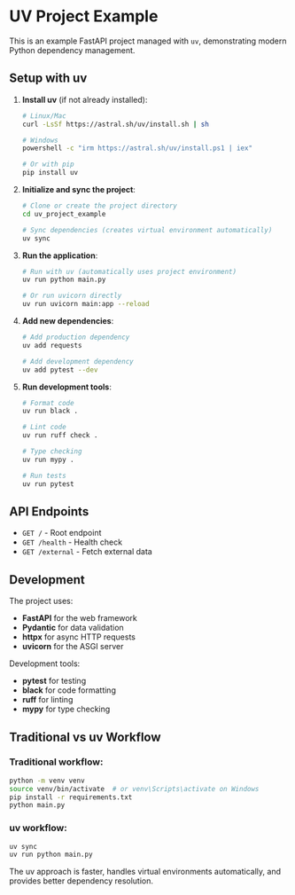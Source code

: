 # UV Project Example

This is an example FastAPI project managed with `uv`, demonstrating modern Python dependency management.

## Setup with uv

1. **Install uv** (if not already installed):
   ```bash
   # Linux/Mac
   curl -LsSf https://astral.sh/uv/install.sh | sh
   
   # Windows
   powershell -c "irm https://astral.sh/uv/install.ps1 | iex"
   
   # Or with pip
   pip install uv
   ```

2. **Initialize and sync the project**:
   ```bash
   # Clone or create the project directory
   cd uv_project_example
   
   # Sync dependencies (creates virtual environment automatically)
   uv sync
   ```

3. **Run the application**:
   ```bash
   # Run with uv (automatically uses project environment)
   uv run python main.py
   
   # Or run uvicorn directly
   uv run uvicorn main:app --reload
   ```

4. **Add new dependencies**:
   ```bash
   # Add production dependency
   uv add requests
   
   # Add development dependency
   uv add pytest --dev
   ```

5. **Run development tools**:
   ```bash
   # Format code
   uv run black .
   
   # Lint code
   uv run ruff check .
   
   # Type checking
   uv run mypy .
   
   # Run tests
   uv run pytest
   ```

## API Endpoints

- `GET /` - Root endpoint
- `GET /health` - Health check
- `GET /external` - Fetch external data

## Development

The project uses:
- **FastAPI** for the web framework
- **Pydantic** for data validation
- **httpx** for async HTTP requests
- **uvicorn** for the ASGI server

Development tools:
- **pytest** for testing
- **black** for code formatting
- **ruff** for linting
- **mypy** for type checking

## Traditional vs uv Workflow

### Traditional workflow:
```bash
python -m venv venv
source venv/bin/activate  # or venv\Scripts\activate on Windows
pip install -r requirements.txt
python main.py
```

### uv workflow:
```bash
uv sync
uv run python main.py
```

The uv approach is faster, handles virtual environments automatically, and provides better dependency resolution.